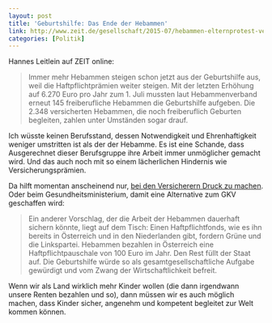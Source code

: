 ```yaml
---
layout: post
title: 'Geburtshilfe: Das Ende der Hebammen'
link: http://www.zeit.de/gesellschaft/2015-07/hebammen-elternprotest-versicherung
categories: [Politik]
---
```


Hannes Leitlein auf ZEIT online:

> Immer mehr Hebammen steigen schon jetzt aus der Geburtshilfe aus, weil die Haftpflichtprämien weiter steigen. Mit der letzten Erhöhung auf 6.270 Euro pro Jahr zum 1. Juli mussten laut Hebammenverband erneut 145 freiberufliche Hebammen die Geburtshilfe aufgeben. Die 2.348 versicherten Hebammen, die noch freiberuflich Geburten begleiten, zahlen unter Umständen sogar drauf.

Ich wüsste keinen Berufsstand, dessen Notwendigkeit und Ehrenhaftigkeit weniger umstritten ist als der der Hebamme. Es ist eine Schande, dass Ausgerechnet dieser Berufsgruppe ihre Arbeit immer unmöglicher gemacht wird. Und das auch noch mit so einem lächerlichen Hindernis wie Versicherungsprämien.

Da hilft momentan anscheinend nur, [bei den Versicherern Druck zu machen](https://www.change.org/p/geburt-darf-keine-privatleistung-werden-gegen-die-wirtschaftlich-optimierte-geburt-elternprotest). Oder beim Gesundheitsministerium, damit eine Alternative zum GKV geschaffen wird:

> Ein anderer Vorschlag, der die Arbeit der Hebammen dauerhaft sichern könnte, liegt auf dem Tisch: Einen Haftpflichtfonds, wie es ihn bereits in Österreich und in den Niederlanden gibt, fordern Grüne und die Linkspartei. Hebammen bezahlen in Österreich eine Haftpflichtpauschale von 100 Euro im Jahr. Den Rest füllt der Staat auf. Die Geburtshilfe würde so als gesamtgesellschaftliche Aufgabe gewürdigt und vom Zwang der Wirtschaftlichkeit befreit.

Wenn wir als Land wirklich mehr Kinder wollen (die dann irgendwann unsere Renten bezahlen und so), dann müssen wir es auch möglich machen, dass Kinder sicher, angenehm und kompetent begleitet zur Welt kommen können.